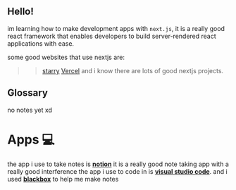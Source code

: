## Hello!
im learning how to make development apps with ``next.js``, it is a really good react framework that enables developers to build server-rendered react applications with ease.

some good websites that use nextjs are:
>> [starry](https://luau.tech)
>> [Vercel](vercel.com)
>> and i know there are lots of good nextjs projects.

## Glossary
no notes yet xd

# Apps 💻
the app i use to take notes is [**notion**](https://www.notion.com/desktop) it is a really good note taking app with a really good interference 
the app i use to code in is [**visual studio code**](https://code.visualstudio.com/).
and i used [**blackbox**](https://blackbox.ai) to help me make notes
